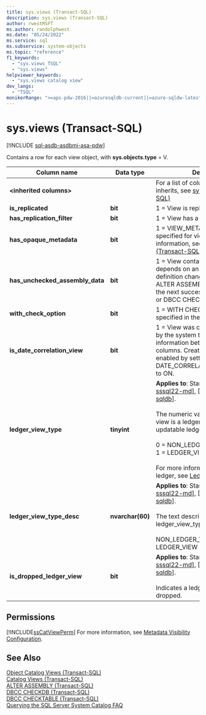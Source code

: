 ```yaml
---
title: sys.views (Transact-SQL)
description: sys.views (Transact-SQL)
author: rwestMSFT
ms.author: randolphwest
ms.date: "05/24/2022"
ms.service: sql
ms.subservice: system-objects
ms.topic: "reference"
f1_keywords:
  - "sys.views_TSQL"
  - "sys.views"
helpviewer_keywords:
  - "sys.views catalog view"
dev_langs:
  - "TSQL"
monikerRange: ">=aps-pdw-2016||=azuresqldb-current||=azure-sqldw-latest||>=sql-server-2016||>=sql-server-linux-2017||=azuresqldb-mi-current"
---
```


# sys.views (Transact-SQL)
[!INCLUDE [sql-asdb-asdbmi-asa-pdw](../../includes/applies-to-version/sql-asdb-asdbmi-asa-pdw.md)]

  Contains a row for each view object, with **sys.objects.type** = V.  
  
|Column name|Data type|Description|  
|-----------------|---------------|-----------------|  
|**\<inherited columns>**||For a list of columns that this view inherits, see [sys.objects &#40;Transact-SQL&#41;](../../relational-databases/system-catalog-views/sys-objects-transact-sql.md)|  
|**is_replicated**|**bit**|1 = View is replicated.|  
|**has_replication_filter**|**bit**|1 = View has a replication filter.|  
|**has_opaque_metadata**|**bit**|1 = VIEW_METADATA option specified for view. For more information, see [CREATE VIEW &#40;Transact-SQL&#41;](../../t-sql/statements/create-view-transact-sql.md).|  
|**has_unchecked_assembly_data**|**bit**|1 = View contains persisted data that depends on an assembly whose definition changed during the last ALTER ASSEMBLY. Resets to 0 after the next successful DBCC CHECKDB or DBCC CHECKTABLE.|  
|**with_check_option**|**bit**|1 = WITH CHECK OPTION was specified in the view definition.|  
|**is_date_correlation_view**|**bit**|1 = View was created automatically by the system to store correlation information between datetime columns. Creation of this view was enabled by setting DATE_CORRELATION_OPTIMIZATION to ON.|
|**ledger_view_type**|**tinyint**|**Applies to**: Starting with [!INCLUDE [sssql22-md](../../includes/sssql22-md.md)], [!INCLUDE [ssazure-sqldb](../../includes/ssazure-sqldb.md)]. <br/><br/>The numeric value indicating if a view is a ledger view for an updatable ledger table.<br/><br/>0 = NON_LEDGER_VIEW<br/>1 = LEDGER_VIEW<br /><br />For more information on database ledger, see [Ledger](/azure/azure-sql/database/ledger-overview).|
|**ledger_view_type_desc**|**nvarchar(60)**|**Applies to**: Starting with [!INCLUDE [sssql22-md](../../includes/sssql22-md.md)], [!INCLUDE [ssazure-sqldb](../../includes/ssazure-sqldb.md)]. <br/><br/>The text description of a value in the ledger_view_type column:<br/><br/>NON_LEDGER_VIEW<br/>LEDGER_VIEW|
|**is_dropped_ledger_view**|**bit**|**Applies to**: Starting with [!INCLUDE [sssql22-md](../../includes/sssql22-md.md)], [!INCLUDE [ssazure-sqldb](../../includes/ssazure-sqldb.md)]. <br/><br/>Indicates a ledger view that has been dropped.|
  
## Permissions  
 [!INCLUDE[ssCatViewPerm](../../includes/sscatviewperm-md.md)] For more information, see [Metadata Visibility Configuration](../../relational-databases/security/metadata-visibility-configuration.md).  
  
## See Also  
 [Object Catalog Views &#40;Transact-SQL&#41;](../../relational-databases/system-catalog-views/object-catalog-views-transact-sql.md)   
 [Catalog Views &#40;Transact-SQL&#41;](../../relational-databases/system-catalog-views/catalog-views-transact-sql.md)   
 [ALTER ASSEMBLY &#40;Transact-SQL&#41;](../../t-sql/statements/alter-assembly-transact-sql.md)   
 [DBCC CHECKDB &#40;Transact-SQL&#41;](../../t-sql/database-console-commands/dbcc-checkdb-transact-sql.md)   
 [DBCC CHECKTABLE &#40;Transact-SQL&#41;](../../t-sql/database-console-commands/dbcc-checktable-transact-sql.md)   
 [Querying the SQL Server System Catalog FAQ](../../relational-databases/system-catalog-views/querying-the-sql-server-system-catalog-faq.yml)  
  
  
